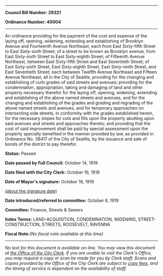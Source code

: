 

********

**Council Bill Number: 29321**
   
**Ordinance Number: 40004**
********

 An ordinance providing for the payment of the cost and expense of the laying off, opening, widening, extending and establishing of Brooklyn Avenue and Fourteenth Avenue Northeast, each from East Sixty-fifth Street to East Sixty-sixth Street; of a street to be known as Brooklyn avenue, from East Sixty-sixth Street to East Sixty-eighth Street; of Fifteenth Avenue Northeast, between East Sixty-fifth Street and East Seventieth Street; of East Sixty-sixth Street, East Sixty-eighth Street, East Sixty-ninth Street, and East Seventieth Street; each between Twelfth Avenue Northeast and Fifteen Avenue Northeast, all in the City of Seattle, providing for the changing and establishing of curb grades of said streets and avenues; providing for the condemnation, appropriation, taking and damaging of land and other property necessary therefor for the laying off, opening, widening, extending and establishing of the above named streets and avenues, and for the changing and establishing of the grades and grading and regrading of the above named streets and avenues, and for temporary approaches on intersecting side streets, in conformity with the grades established herein, for the necessary slopes for cuts and fills upon the property abutting upon said avenues and streets and approaches thereto; and providing that the cost of said improvement shall be paid by special assessment upon the property specially benefited in the manner provided by law, as provided in Ordinance No. 38417 of the City of Seattle, by the issuance and sale of bonds of the district to pay therefor.

**Status:** Passed
   
**Date passed by Full Council:** October 14, 1919
   
**Date filed with the City Clerk:** October 16, 1919
   
**Date of Mayor's signature:** October 16, 1919
   
[(about the signature date)](/~public/approvaldate.htm)
   
   
   
**Date introduced/referred to committee:** October 6, 1919
   
**Committee:** Finance, Streets & Sewers
   
   
**Index Terms:** LAND-ACQUISITION, CONDEMNATION, WIDENING, STREET-CONSTRUCTION, STREETS, ROOSEVELT, RAVENNA

**Fiscal Note:**_(No fiscal note available at this time)_
********

_No text for this document is available on-line. You may view this document at [the Office of the City Clerk](http://www.seattle.gov/leg/clerk/contactUs.htm). If you are unable to visit the Clerk's Office, you may request a copy or scan be made for you by Clerk staff. Scans and copies provided by the Office of the City Clerk are subject to [copy fees](http://clerk.seattle.gov/~public/clerkfees.htm), and the timing of service is dependent on the availability of staff._

